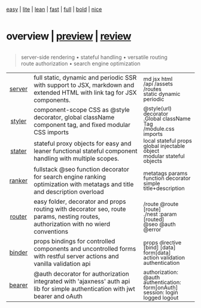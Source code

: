 <script src='./default.js'></script>

<style>
   @import url(./main.css);
   [cols] { margin-top:-10px; }
   fieldset:not(.hidden) > legend ~ i { display:none }
   .hidden > *:not(legend,i) { display: none; }
   .hidden > *:not(legend,i) { display: none; }
   html { overflow: hidden !important; }
   h1 em { color:dimgrey !important }
   h1 { 
      font-size:27px !important; 
      letter-spacing:-1px; 
      line-height: 51px;
   }
</style>

<article overview>
<section menu center menu-top>
   
   [easy](# 'vanilla-like low learning-curve') 
   | [lite](#) 
   | [lean](#) 
   | [fast](#) 
   | [full](#) 
   | [bold](#) 
   | [nice](#)

</section>

# **overview** | <a href='#' onclick='onPreview("")'>preview</a> | <a href='#' onclick='onReview("")'>review</a>

> server-side rendering • stateful handling • versatile routing <br/>route authorization • search engine optimization

<style>
   [specs] tr td:nth-of-type(3) { zoom:0.9; line-height:15px; }
</style>

<script>   
</script>

<section specs>

|  | | |
|:-:|-|-|
| <a href='#' onclick='onPreview("server", true)'>server</a> | full static, dynamic and periodic SSR with support to JSX, markdown and extended HTML with link tag for JSX components. | md jsx html <br/> /api /assets /routes <br/> static dynamic periodic |
| <a href='#' onclick='onPreview("styler", true)'>styler</a> | component-scope CSS as @style decorator, global className component tag, and fixed modular CSS imports | @style(url) decorator <br/> .Global className Tag <br/> /module.css imports |
| <a href='#' onclick='onPreview("stater", true)'>stater</a> | stateful proxy objects for easy and leaner functional stateful component handling with multiple scopes. | local stateful props<br/>global injectable object<br/>modular stateful objects  |
| <a href='#' onclick='onPreview("ranker", true)'>ranker</a> | fullstack @seo function decorator for search engine ranking optimization with metatags and title and description overload<br/>  | metatags params<br/>function decorator</br>simple title+description |
| <a href='#' onclick='onPreview("router", true)'>router</a> | easy folder, decorator and props routing with decorator seo, route params, nesting routes, authorization with no wierd conventions | /route @route [route] <br/> ./nest  :param [routed] <br/> @seo  @auth  @error|
| <a href='#' onclick='onPreview("binder", true)'>binder</a> | props bindings for controlled components and uncontrolled forms with restful server actions and vanilla validation api | props directive<br/>[bind] [data] form[data]<br/>action validation authentication  |
| <a href='#' onclick='onPreview("bearer", true)'>bearer</a> | @auth decorator for authorization integrated with 'ajaxness' auth api  lib for simple authentication with jwt bearer and oAuth | authorization: @auth  <br/> authentication: form[onAuth] <br/> session: login logged logout |

</section>
</article>

<article id='preview' preview hidden>
<section menu center menu-top>
   
   [SPA](# 'single-page application')
   • [SEO](# 'search engine optimization') 
   • [SSR](# 'server-side rendering')
   • [CSR](# 'client-side rendering') 
   • [RSC](# 'react server components') 
   • [PWA](# 'progressive web app') 
   
</section>

# <a href='#' onclick='onOverview()'>overview</a> | **preview** | <a href='#' onclick='onReview()'>review</a>

<center style='text-align: center !important'>

> partial hydration • prefetch route • render streaming <br/>render refocus • dependency injection • restiful actions <br/>props directive • function decorators

</center>

<fieldset id='server' onclick='onPreview(this.id)' class='hidden'>
<legend><b>SERVER</b> rendering</legend>

Full server-side rendering with simple function @decorators.

```tsx
@server('static')  // default
export default const StaticRendered = props => <>...</>

@server('dynamic')  
export default const DynamicRendered = props => <>...</>

@server('periodic', "36h") 
export default const PeriodicRendered = props => <>...</>

@client
export default const ClientSideRendered = props => <>...</>
```

Static files is server by /assets and restful apis in /apis folder.

<aside cols='4:5' >

```py
/assets
  /styles.css
  /favicon.ico
  /img/profile.png
```
```tsx
// HTTP verb function naming
export function get(request: Request) {
   return new Response('hello world')
}
```

</aside>

<style>   
   #router th { font-weight:400 !important;  }
   #router tr th { border-bottom:solid 1px dimgrey !important; }
   #router table td { line-height: 15px; }
   #router table {
      margin-top: 10px;
      margin-bottom: 15px;
   }
</style>
</fieldset>

<fieldset id='stater' onclick='onPreview(this.id)' class='hidden'>
<legend><b>STATER</b> handling</legend>

Stateful proxy object with **local** stateful props and **global** state dependency injection.

```tsx
const Component = (props, ({ stores: global })) => <>
   Local Hello { props.name } !
   <input value={props.name} onChange={e => props.name=e.taget.value} />

   Global Hello { global.name } !
   <input value={global.name} onChange={e => global.name=e.taget.value} />
</>
```

```tsx
const global = { name: 'world', now: new Date() } 

await Reactive.server("#root").inject({ global }).render()
```

Contextual states is enabled by **modular** stateful objects using createState.

```tsx
import { createState } from 'reactive'

export const modular = createState({ name: 'world' })

const Component = props => <>
   Modular Hello { modular.name } !
   <input value={modular.name} 
      onChange={e => modular.name=e.taget.value} />
</>
```

</fieldset>
<fieldset id ='styler' onclick='onPreview(this.id)' class='hidden'>
<legend><b>STYLER</b> scoping</legend>

Fixed modular CSS with component-scoped by decorators or className tag.

<aside cols='2'><div>

```css
/* file: module.css */
h1 { color:green }
```
```css
/* file: styles.css (global) */
button.ComponentA { color:blue }
```

</div><div>

```tsx
import 'module.css'

@style('./component.css')
const ComponentA = () => <>
   <h1>Hello World!</h1>
   <button>Ok</button>
</>
```

</div></aside>

<style>pre { margin: 7px 0px; }</style>

Grid layout style props with conditional rendering with media query directly in JSX/HTML.

```jsx
const Component = props => <>

   <!-- grid layout props -->
   <section grid cols='2'>
      <aside>cols 1</aside>
      <aside>cols 2</aside>

      <!-- conditional rendering with dark mode -->
      <button theme='dark'>Ok</button>

      <!-- conditional rendering with min-max width -->
      <button range={[1025, 1280]}>Validate</button>

      <!-- conditional rendering with full custom media query -->
      <button query='(min-width: 1025px) and (max-width: 1280px)'>cancel</button>
   </section>
</!->
```

</fieldset>

<fieldset id='ranker' onclick='onPreview(this.id)' class='hidden'>
<legend><b>RANKER</b> searching</legend>

Easy SEO with new function decorators by @seo decorator, with basic title and description overload, and also metatags object overload.

<aside cols=2>

```tsx
import { seo } from 'reactive'

@seo('Home', 'A home page...')
export function Home() { ... }

@seo('About', 'A about page...')
export function About() { ... }
```

```tsx
const metatags = { 
   charset:'UTF-8', 
   keywords: 'test, sample'
}

@seo('Example', metatags)
export function Example() { ... }
```
</aside>
</fieldset>

<fieldset id='router' onclick='onPreview(this.id)' class='hidden'>
<legend><b>ROUTER</b> modeling</legend>

Easy routing href with no extra conventions supporting props, folder and decorators.

| | | | |
|-:|-|-|-|
| **JSX** | \ | \route\index.tsx | entry index component |
| **MD** | \example | \routes\example.md | markdown rendering |
| **HTML** | \sample | \routes\sample.html | HTML serving |
| **index** | \about | \routes\about\index.tsx | indexed routing

<style>
   #router table th { font-weight: bolder !important; zoom:1.2 }
   #router table { width: 100%; zoom: 0.75; margin:20px; }
   #router tr td:nth-of-type(4) { opacity: 0.65; }
   #router tr td:nth-of-type(1) { font-weight: 9000 !important; }
</style>

The `@route` decorator support params (dynamic routes) with explicit component route.

```ts
@route('/any/route/params/:id')
function Params(props, { params }) {
   return <h1>ID: { params.id }</h1>
}
```

Routing props enable layout componentization with nested routes (`./`) and lazy routing

```tsx
const Sample = import('./main').asLazy('Sample')

export default const Menu = (props) => <>
   <h1>Menu</h1>
   <a href='/main'>Main</a>
   <a href='/main/lazy'>Lazy</a>

   <!-- conditional rendering -->
   <main route='/main'>Main</main>

   <!-- lazy routing -->
   <Sample route='./lazy' />
</!->
```

Generic errors is inject within index, where @error decorator handles specifics.

<aside cols='4:5'>

```tsx
@error(<h1>Custom error...</h1>)
export function Sample() { ... }
```
```tsx
await server("#root").inject(Error).render()
const Error = (status, errors) => <>...</>
```

</aside>
</fieldset>

<fieldset id='binder' onclick='onPreview(this.id)' class='hidden'>
<legend><b>BINDER</b> properting</legend>

Controlled component **props binding** with [data] and [bind] props.

```tsx
const Component = (props, { stores: hello }) => <>
   Local Hello { props.name }! <input data={props} bind='name' /> 
   Global Hello { hello.name }! <input data={hello} bind='name' />
</>
```

Uncontroled components **form binding** as form[data] and input[bind] with support to  validation api, restful server actions and embbed authentication.

```tsx
const Component = (props, { errors }) => <>
   <form data={props} method="post" type='json'
      action="http://api.example.com/signup"
      onAuth={parseJwt}> <!-- jwt bearer -->

      Name: <input bind='name' maxlength={50} />
      Mail: <input bind='mail' pattern="\w+@\w+\.\w+" />    

      <button>Submit</button>
   </form>
</>
```

Custom props directives could be injected in reactive IoC container.

```tsx
import { server } from 'reactive'

const hello = { name:'john' }
const failure = ({ status, error }) => <h1>failed!</h1>
const shown = props => ({ ...props, hidden: !props.shown })
const jwtBearer = new JwtAuth(1000, x => x.access_token)

await server("#root", { failure })
   .inject({ hello })
   .inject([ shown ])
   .render()
```

This `shown` implements a props injections as property mixing (aka props directive). It also requires module declaration to avoid typescript warnings in React.

```ts
// testing the new injected props 
const Example = prop => <div show={false}>...</div>

// declaring new props in react module to avoid warnings in typescript
declare module "react" { interface HTMLAttribute { show?: boolean }}
```

</fieldset>

<fieldset id='bearer' onclick='onPreview(this.id)' class='hidden'>
<legend><b>BEARER</b> authoring</legend>

Authorization is covered by @auth decorator with regex inspection.

```tsx
@auth({ role: "user|admin" }) function Profile() { ... }
```

The authentication uses ajaxness 'auth api' lib for easy JWT and oAuth authentication.

<aside cols='4:5'>

```tsx
import { auth } from 'ajaxness'

export const session = auth()
   .fetch("http://www.api/login")
   .catch(x => "Fails", "/login")
   .match(x => x.access, "/")

const opts = { session }

await server('#id',opts).render()
```

```tsx
import { session } from '.'

const onLogin = props => () => session
   .login(props.user, props.pass)

const Login= ({ usr, pwd }) => <>
   <h1>Account Login</h1>
   <input data={props} bind='user' />
   <input data={props} bind='pass' />
   <a onClick={onLogin(props)}>Login</a>
</>
```

</aside>

Ajaxness auth api easily integrates with any oAuth provider by OAuth interface.

```ts
const googleAuth: OAuth = {
   scopings:"public_profile,email,fullname",
   clientId:"asdfasfsadfasdfasdfasdfasfsadfasdfasdf",
   secretId:"asdfasdfasdfasdfasdasdfasdfasdfasdfasd",
}

interface Profile { iat:number, name:string, exp:number }

const session = auth<Profile>(googleAuth)
   .fetch("http://www.google.com/api2/oauth")
   .catch(x => "Authentatication fails", "/login")
   .match<Token>(x => x.token, "/home")
```

</fieldset>
</article>

<article review>
</article>

<br/><br/><br/>